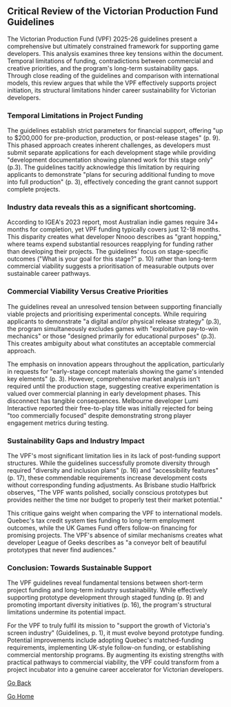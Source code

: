 ## Critical Review of the Victorian Production Fund Guidelines

The Victorian Production Fund (VPF) 2025-26 guidelines present a comprehensive but ultimately constrained framework for supporting game developers. This analysis examines three key tensions within the document. Temporal limitations of funding, contradictions between commercial and creative priorities, and the program's long-term sustainability gaps. Through close reading of the guidelines and comparison with international models, this review argues that while the VPF effectively supports project initiation, its structural limitations hinder career sustainability for Victorian developers.

### Temporal Limitations in Project Funding
The guidelines establish strict parameters for financial support, offering "up to $200,000 for pre-production, production, or post-release stages" (p. 9). This phased approach creates inherent challenges, as developers must submit separate applications for each development stage while providing "development documentation showing planned work for this stage only" (p.3). The guidelines tacitly acknowledge this limitation by requiring applicants to demonstrate "plans for securing additional funding to move into full production" (p. 3), effectively conceding the grant cannot support complete projects.

### Industry data reveals this as a significant shortcoming. 
According to IGEA's 2023 report, most Australian indie games require 34+ months for completion, yet VPF funding typically covers just 12-18 months. This disparity creates what developer Nnooo describes as "grant hopping," where teams expend substantial resources reapplying for funding rather than developing their projects. The guidelines' focus on stage-specific outcomes ("What is your goal for this stage?" p. 10) rather than long-term commercial viability suggests a prioritisation of measurable outputs over sustainable career pathways.

### Commercial Viability Versus Creative Priorities
The guidelines reveal an unresolved tension between supporting financially viable projects and prioritising experimental concepts. While requiring applicants to demonstrate "a digital and/or physical release strategy" (p.3), the program simultaneously excludes games with "exploitative pay-to-win mechanics" or those "designed primarily for educational purposes" (p.3). This creates ambiguity about what constitutes an acceptable commercial approach.

The emphasis on innovation appears throughout the application, particularly in requests for "early-stage concept materials showing the game's intended key elements" (p. 3). However, comprehensive market analysis isn't required until the production stage, suggesting creative experimentation is valued over commercial planning in early development phases. This disconnect has tangible consequences. Melbourne developer Lumi Interactive reported their free-to-play title was initially rejected for being "too commercially focused" despite demonstrating strong player engagement metrics during testing.

### Sustainability Gaps and Industry Impact
The VPF's most significant limitation lies in its lack of post-funding support structures. While the guidelines successfully promote diversity through required "diversity and inclusion plans" (p. 16) and "accessibility features" (p. 17), these commendable requirements increase development costs without corresponding funding adjustments. As Brisbane studio Halfbrick observes, "The VPF wants polished, socially conscious prototypes but provides neither the time nor budget to properly test their market potential."

This critique gains weight when comparing the VPF to international models. Quebec's tax credit system ties funding to long-term employment outcomes, while the UK Games Fund offers follow-on financing for promising projects. The VPF's absence of similar mechanisms creates what developer League of Geeks describes as "a conveyor belt of beautiful prototypes that never find audiences."

### Conclusion: Towards Sustainable Support
The VPF guidelines reveal fundamental tensions between short-term project funding and long-term industry sustainability. While effectively supporting prototype development through staged funding (p. 9) and promoting important diversity initiatives (p. 16), the program's structural limitations undermine its potential impact.

For the VPF to truly fulfil its mission to "support the growth of Victoria's screen industry" (Guidelines, p. 1), it must evolve beyond prototype funding. Potential improvements include adopting Quebec's matched-funding requirements, implementing UK-style follow-on funding, or establishing commercial mentorship programs. By augmenting its existing strengths with practical pathways to commercial viability, the VPF could transform from a project incubator into a genuine career accelerator for Victorian developers.


[Go Back](research.md)

[Go Home](README.md)
